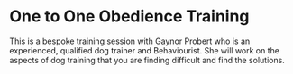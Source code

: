 # One to One Obedience Training

This is a bespoke training session with Gaynor Probert who is an experienced, qualified dog trainer and Behaviourist. She will work on the aspects of dog training that you are finding difficult and find the solutions.
